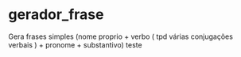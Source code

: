 # gerador_frase
Gera frases simples (nome proprio + verbo ( tpd várias conjugações verbais ) + pronome + substantivo) 
teste
